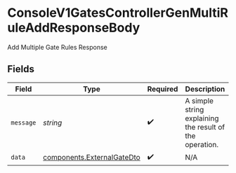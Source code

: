 # ConsoleV1GatesControllerGenMultiRuleAddResponseBody

Add Multiple Gate Rules Response


## Fields

| Field                                                                    | Type                                                                     | Required                                                                 | Description                                                              |
| ------------------------------------------------------------------------ | ------------------------------------------------------------------------ | ------------------------------------------------------------------------ | ------------------------------------------------------------------------ |
| `message`                                                                | *string*                                                                 | :heavy_check_mark:                                                       | A simple string explaining the result of the operation.                  |
| `data`                                                                   | [components.ExternalGateDto](../../models/components/externalgatedto.md) | :heavy_check_mark:                                                       | N/A                                                                      |